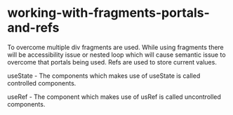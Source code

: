 # working-with-fragments-portals-and-refs

To overcome multiple div fragments are used.
While using fragments there will be accessibility issue or nested loop which will cause semantic issue to overcome that portals being used.
Refs are used to store current values. 

useState - The components which makes use of useState is called controlled components.

useRef - The component which makes use of usRef is called uncontrolled components.
